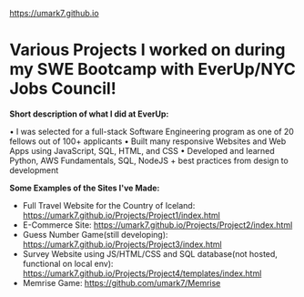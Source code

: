 https://umark7.github.io
# Various Projects I worked on during my SWE Bootcamp with EverUp/NYC Jobs Council!

**Short description of what I did at EverUp:**

• I was selected for a full-stack Software Engineering program as one of 20 fellows out of 100+ applicants
• Built many responsive Websites and Web Apps using JavaScript, SQL, HTML, and CSS
• Developed and learned Python, AWS Fundamentals, SQL, NodeJS + best practices from design to development

**Some Examples of the Sites I've Made:**

- Full Travel Website for the Country of Iceland: https://umark7.github.io/Projects/Project1/index.html
- E-Commerce Site: https://umark7.github.io/Projects/Project2/index.html
- Guess Number Game(still developing): https://umark7.github.io/Projects/Project3/index.html
- Survey Website using JS/HTML/CSS and SQL database(not hosted, functional on local env): https://umark7.github.io/Projects/Project4/templates/index.html
- Memrise Game: https://github.com/umark7/Memrise

